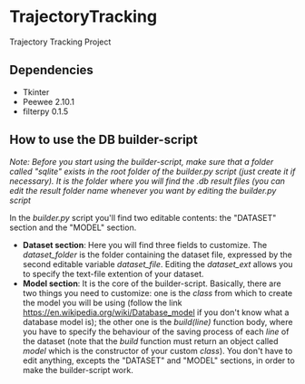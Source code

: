 # TrajectoryTracking
Trajectory Tracking Project

## Dependencies
* Tkinter
* Peewee 2.10.1
* filterpy 0.1.5

## How to use the DB builder-script
_Note: Before you start using the builder-script, make sure that a folder called "sqlite" exists in the root folder of the builder.py script (just create it if necessary). It is the folder where you will find the .db result files (you can edit the result folder name whenever you want by editing the builder.py script_

In the _builder.py_ script you'll find two editable contents: the "DATASET" section and the "MODEL" section.
* __Dataset section__: Here you will find three fields to customize. The *dataset_folder* is the folder containing the dataset file, expressed by the second editable variable *dataset_file*. Editing the *dataset_ext* allows you to specify the text-file extention of your dataset.
* __Model section__: It is the core of the builder-script. Basically, there are two things you need to customize: one is the *class* from which to create the model you will be using (follow the link https://en.wikipedia.org/wiki/Database_model if you don't know what a database model is); the other one is the *build(line)* function body, where you have to specify the behaviour of the saving process of each *line* of the dataset (note that the *build* function must return an object called *model* which is the constructor of your custom *class*).
You don't have to edit anything, excepts the "DATASET" and "MODEL" sections, in order to make the builder-script work.
